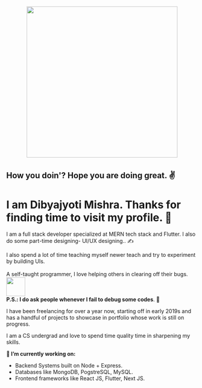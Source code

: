 ### &nbsp; &nbsp; &nbsp; &nbsp; &nbsp; &nbsp; &nbsp; <img src="https://media.giphy.com/media/l0FF56cexcW2JAXCJj/giphy.gif" width="400" height="400"> 

<h2>How you doin'? Hope you are doing great. ✌ </h2>

<h1> <strong> I am Dibyajyoti Mishra. </strong> Thanks for finding time to visit my profile. 🙏 </h1>

I am a full stack developer specialized at MERN tech stack and Flutter. I also do some part-time designing- UI/UX designing.. ✍ 

I also spend a lot of time teaching myself newer teach and try to experiment by building UIs.
<br/>
<br/>
A self-taught programmer, I love helping others in clearing off their bugs. <img src="https://media.giphy.com/media/ZrCUYZjwrfeCs/giphy.gif" width="50">  
**P.S.: I do ask people whenever I fail to debug some codes**. 😬

I have been freelancing for over a year now, starting off in early 2019s and has a handful of projects to showcase in portfolio whose work is still on progress.

I am a CS undergrad and love to spend time quality time in sharpening my skills.


**🔭 I’m currently working on:**
- Backend Systems built on Node + Express.
- Databases like MongoDB, PogstreSQL, MySQL.
- Frontend frameworks like React JS, Flutter, Next JS.
<!--
**DibyajyotiMishra/DibyajyotiMishra** is a ✨ _special_ ✨ repository because its `README.md` (this file) appears on your GitHub profile.

Here are some ideas to get you started:

- 🔭 I’m currently working on ...
- 🌱 I’m currently learning ...
- 👯 I’m looking to collaborate on ...
- 🤔 I’m looking for help with ...
- 💬 Ask me about ...
- 📫 How to reach me: ...
- 😄 Pronouns: ...
- ⚡ Fun fact: ...
-->
